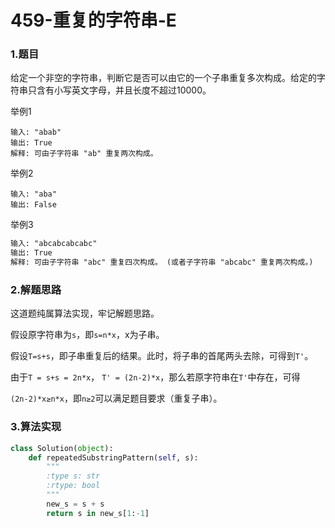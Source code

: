 # 459-重复的字符串-E

### 1.题目

给定一个非空的字符串，判断它是否可以由它的一个子串重复多次构成。给定的字符串只含有小写英文字母，并且长度不超过10000。

举例1

```
输入: "abab"
输出: True
解释: 可由子字符串 "ab" 重复两次构成。
```

举例2

```
输入: "aba"
输出: False
```

举例3

```txt
输入: "abcabcabcabc"
输出: True
解释: 可由子字符串 "abc" 重复四次构成。 (或者子字符串 "abcabc" 重复两次构成。)
```



### 2.解题思路

这道题纯属算法实现，牢记解题思路。

假设原字符串为`s`，即`s=n*x`，x为子串。

假设`T=s+s`，即子串重复后的结果。此时，将子串的首尾两头去除，可得到`T'`。

由于`T = s+s = 2n*x`， `T' = (2n-2)*x`，那么若原字符串在`T'`中存在，可得

`(2n-2)*x≥n*x`，即`n≥2`可以满足题目要求（重复子串）。



### 3.算法实现

```python
class Solution(object):
    def repeatedSubstringPattern(self, s):
        """
        :type s: str
        :rtype: bool
        """
        new_s = s + s
        return s in new_s[1:-1]
```

